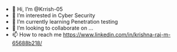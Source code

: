 - 👋 Hi, I’m @Krrish-05
- 👀 I’m interested in Cyber Security
- 🌱 I’m currently learning Penetration testing
- 💞️ I’m looking to collaborate on ...
- 📫 How to reach me https://www.linkedin.com/in/krishna-raj-m-65688b218/

<!---
Krrish-05/Krrish-05 is a ✨ special ✨ repository because its `README.md` (this file) appears on your GitHub profile.
You can click the Preview link to take a look at your changes.
--->
